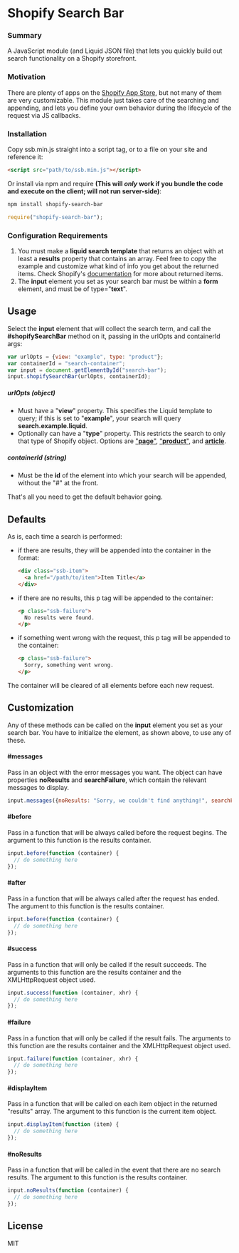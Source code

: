 # Shopify Search Bar

### Summary

A JavaScript module (and Liquid JSON file) that lets you quickly build out search functionality on a Shopify storefront.

### Motivation

There are plenty of apps on the [Shopify App Store](https://apps.shopify.com/), but not many of them are very customizable. This module just takes care of the searching and appending, and lets you define your own behavior during the lifecycle of the request via JS callbacks.

### Installation

Copy ssb.min.js straight into a script tag, or to a file on your site and reference it:

````html
<script src="path/to/ssb.min.js"></script>
````

Or install via npm and require **(This will *only* work if you bundle the code and execute on the client; will not run server-side)**:

````bash
npm install shopify-search-bar
````

````javascript
require("shopify-search-bar");
````

### Configuration Requirements

1. You must make a **liquid search template** that returns an object with at least a **results** property that contains an array. Feel free to copy the example and customize what kind of info you get about the returned items. Check Shopify's [documentation](https://help.shopify.com/themes/liquid/objects/search#search-results) for more about returned items.
2. The **input** element you set as your search bar must be within a **form** element, and must be of type="**text**".

## Usage

Select the **input** element that will collect the search term, and call the **#shopifySearchBar** method on it, passing in the urlOpts and containerId args:

````javascript
var urlOpts = {view: "example", type: "product"};
var containerId = "search-container";
var input = document.getElementById("search-bar");
input.shopifySearchBar(urlOpts, containerId);
````

##### urlOpts (object)

* Must have a "**view**" property. This specifies the Liquid template to query; if this is set to "**example**", your search will query **search.example.liquid**.
* Optionally can have a "**type**" property. This restricts the search to only that type of Shopify object. Options are ["**page**"](https://help.shopify.com/themes/liquid/objects/page), ["**product**"](https://help.shopify.com/themes/liquid/objects/product), and [**article**](https://help.shopify.com/themes/liquid/objects/article).

##### containerId (string)

* Must be the **id** of the element into which your search will be appended, without the "#" at the front.

That's all you need to get the default behavior going.

## Defaults

As is, each time a search is performed:

* if there are results, they will be appended into the container in the format:
  ````html
  <div class="ssb-item">
    <a href="/path/to/item">Item Title</a>
  </div>
  ````
* if there are no results, this p tag will be appended to the container:
  ````html
  <p class="ssb-failure">
    No results were found.
  </p>
  ````
* if something went wrong with the request, this p tag will be appended to the container:
  ````html
  <p class="ssb-failure">
    Sorry, something went wrong.
  </p>
  ````

The container will be cleared of all elements before each new request.

## Customization

Any of these methods can be called on the **input** element you set as your search bar. You have to initialize the element, as shown above, to use any of these.

#### #messages

Pass in an object with the error messages you want. The object can have properties **noResults** and **searchFailure**, which contain the relevant messages to display.

````javascript
input.messages({noResults: "Sorry, we couldn't find anything!", searchFailure: "Oh no, something's up."});
````

#### #before

Pass in a function that will be always called before the request begins. The argument to this function is the results container.

````javascript
input.before(function (container) {
  // do something here
});
````

#### #after

Pass in a function that will be always called after the request has ended. The argument to this function is the results container.

````javascript
input.before(function (container) {
  // do something here
});
````

#### #success

Pass in a function that will only be called if the result succeeds. The arguments to this function are the results container and the XMLHttpRequest object used.

````javascript
input.success(function (container, xhr) {
  // do something here
});
````

#### #failure

Pass in a function that will only be called if the result fails. The arguments to this function are the results container and the XMLHttpRequest object used.

````javascript
input.failure(function (container, xhr) {
  // do something here
});
````

#### #displayItem

Pass in a function that will be called on each item object in the returned "results" array. The argument to this function is the current item object.

````javascript
input.displayItem(function (item) {
  // do something here
});
````

#### #noResults

Pass in a function that will be called in the event that there are no search results. The argument to this function is the results container.

````javascript
input.noResults(function (container) {
  // do something here
});
````

## License

MIT
